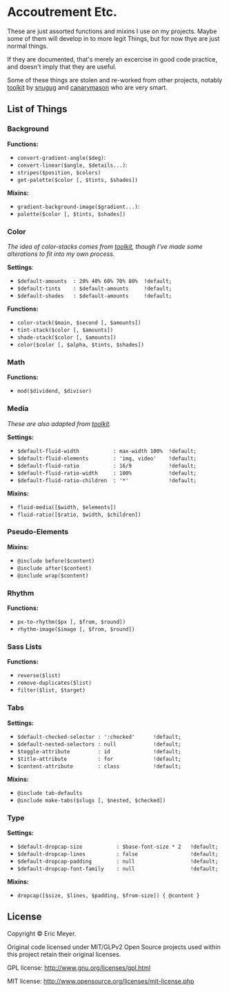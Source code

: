 # Accoutrement Etc.

These are just assorted functions and mixins I use on my projects.
Maybe some of them will develop in to more legit Things,
but for now thye are just normal things.

If they are documented,
that's merely an excercise in good code practice,
and doesn't imply that they are useful.

Some of these things are stolen and re-worked from other projects,
notably [toolkit][] by [snugug][] and [canarymason][]
who are very smart.

[toolkit]: https://github.com/Snugug/toolkit
[snugug]: https://github.com/Snugug/
[canarymason]: https://github.com/canarymason/

List of Things
--------------

### Background

**Functions:**
- `convert-gradient-angle($deg)`:
- `convert-linear($angle, $details...)`:
- `stripes($position, $colors)`
- `get-palette($color [, $tints, $shades])`

**Mixins:**
- `gradient-background-image($gradient...)`:
- `palette($color [, $tints, $shades])`

### Color

*The idea of color-stacks comes from [toolkit][],
though I've made some alterations to fit into my own process.*

**Settings**:
- `$default-amounts  : 20% 40% 60% 70% 80%  !default;`
- `$default-tints    : $default-amounts     !default;`
- `$default-shades   : $default-amounts     !default;`

**Functions:**
- `color-stack($main, $second [, $amounts])`
- `tint-stack($color [, $amounts])`
- `shade-stack($color [, $amounts])`
- `color($color [, $alpha, $tints, $shades])`

### Math

**Functions:**
- `mod($dividend, $divisor)`

### Media

*These are also adapted from [toolkit][].*

**Settings:**
- `$default-fluid-width           : max-width 100%  !default;`
- `$default-fluid-elements        : 'img, video'    !default;`
- `$default-fluid-ratio           : 16/9            !default;`
- `$default-fluid-ratio-width     : 100%            !default;`
- `$default-fluid-ratio-children  : '*'             !default;`

**Mixins:**
- `fluid-media([$width, $elements])`
- `fluid-ratio([$ratio, $width, $children])`

### Pseudo-Elements

**Mixins:**
- `@include before($content)`
- `@include after($content)`
- `@include wrap($content)`

### Rhythm

**Functions:**
- `px-to-rhythm($px [, $from, $round])`
- `rhythm-image($image [, $from, $round])`

### Sass Lists

**Functions:**
- `reverse($list)`
- `remove-duplicates($list)`
- `filter($list, $target)`

### Tabs

**Settings:**
- `$default-checked-selector : ':checked'      !default;`
- `$default-nested-selectors : null            !default;`
- `$toggle-attribute         : id              !default;`
- `$title-attribute          : for             !default;`
- `$content-attribute        : class           !default;`

**Mixins:**
- `@include tab-defaults`
- `@include make-tabs($slugs [, $nested, $checked])`

### Type

**Settings:**
- `$default-dropcap-size           : $base-font-size * 2   !default;`
- `$default-dropcap-lines          : false                 !default;`
- `$default-dropcap-padding        : null                  !default;`
- `$default-dropcap-font-family    : null                  !default;`

**Mixins:**
- `dropcap([$size, $lines, $padding, $from-size]) { @content }`

License
-------

Copyright © Eric Meyer.

Original code licensed under MIT/GLPv2
Open Source projects used within this project retain their original licenses.

GPL license: http://www.gnu.org/licenses/gpl.html

MIT license: http://www.opensource.org/licenses/mit-license.php